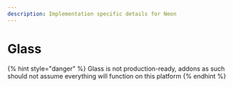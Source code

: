 ```yaml
---
description: Implementation specific details for Neon
---
```


# Glass

{% hint style="danger" %}
Glass is not production-ready, addons as such should not assume everything will function on this platform
{% endhint %}



